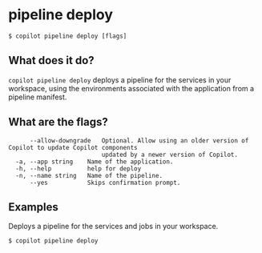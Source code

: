 # pipeline deploy
```console
$ copilot pipeline deploy [flags]
```

## What does it do?
`copilot pipeline deploy` deploys a pipeline for the services in your workspace, using the environments associated with the application from a pipeline manifest.

## What are the flags?
```
      --allow-downgrade   Optional. Allow using an older version of Copilot to update Copilot components
                          updated by a newer version of Copilot.
  -a, --app string    Name of the application.
  -h, --help          help for deploy
  -n, --name string   Name of the pipeline.
      --yes           Skips confirmation prompt.
```

## Examples
Deploys a pipeline for the services and jobs in your workspace.
```console
$ copilot pipeline deploy
```